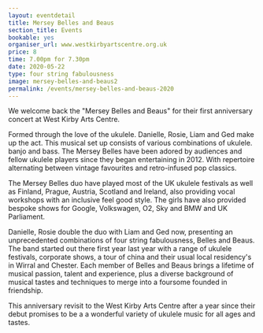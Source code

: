 ```yaml
---
layout: eventdetail
title: Mersey Belles and Beaus
section_title: Events
bookable: yes
organiser_url: www.westkirbyartscentre.org.uk
price: 8
time: 7.00pm for 7.30pm
date: 2020-05-22
type: four string fabulousness
image: mersey-belles-and-beaus2
permalink: /events/mersey-belles-and-beaus-2020
---
```


We welcome back the "Mersey Belles and Beaus" for their first anniversary concert at West Kirby Arts Centre.

Formed through the love of the ukulele. Danielle, Rosie, Liam and Ged make up the act.
This musical set up consists of various combinations of ukulele. banjo and bass. The Mersey Belles have been adored by audiences and fellow ukulele players since they began entertaining in 2012. With repertoire alternating between vintage favourites and retro-infused pop classics.

The Mersey Belles duo have played most of the UK ukulele festivals as well as Finland, Prague, Austria, Scotland and Ireland, also providing vocal workshops with an inclusive feel good style. The girls have also provided bespoke shows for Google, Volkswagen, O2, Sky and BMW and UK Parliament.

Danielle, Rosie double the duo with Liam and Ged now, presenting an unprecedented combinations of four string fabulousness, Belles and Beaus. The band started out there first year last year with a range of ukulele festivals, corporate shows, a tour of china and their usual local residency's in Wirral and Chester. Each member of Belles and Beaus brings a lifetime of musical passion, talent and experience, plus a diverse background of musical tastes and techniques to merge into a foursome founded in friendship.

This anniversary revisit to the West Kirby Arts Centre after a year since their debut promises to be a a wonderful variety of ukulele music for all ages and tastes.

